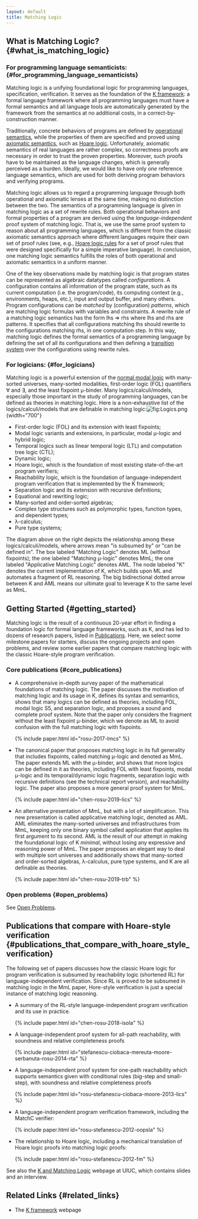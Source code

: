 ```yaml
---
layout: default
title: Matching Logic
---
```



## What is Matching Logic? {#what_is_matching_logic}

### For programming language semanticists: {#for_programming_language_semanticists}

Matching logic is a unifying foundational logic for programming
languages, specification, verification. It serves as the foundation of
the [K framework](http://k-framework.org): a formal language framework
where all programming languages must have a formal semantics and all
language tools are automatically generated by the framework from the
semantics at no additional costs, in a correct-by-construction manner.

Traditionally, concrete behaviors of programs are defined by
[operational
semantics](https://en.wikipedia.org/wiki/Operational_semantics), while
the properties of them are specified and proved using [axiomatic
semantics](https://en.wikipedia.org/wiki/Axiomatic_semantics), such as
[Hoare logic](https://en.wikipedia.org/wiki/Hoare_logic). Unfortunately,
axiomatic semantics of real languages are rather complex, so correctness
proofs are necessary in order to trust the proven properties. Moreover,
such proofs have to be maintained as the language changes, which is
generally perceived as a burden. Ideally, we would like to have only
*one* reference language semantics, which are used for both deriving
program behaviors and verifying programs.

Matching logic allows us to regard a programming language through both
operational and axiomatic lenses at the same time, making no distinction
between the two. The semantics of a programming language is given in
matching logic as a set of rewrite rules. Both operational behaviors and
formal properties of a program are derived using the
*language-independent* proof system of matching logic. That is, we use
the same proof system to reason about all programming languages, which
is different from the classic axiomatic semantics approach where
different languages require their own set of proof rules (see, e.g.,
[Hoare logic rules](https://en.wikipedia.org/wiki/Hoare_logic#Rules) for
a set of proof rules that were designed specifically for a simple
imperative language). In conclusion, one matching logic semantics
fulfills the roles of both operational and axiomatic semantics in a
uniform manner.

One of the key observations made by matching logic is that program
states can be represented as algebraic datatypes called
*configurations*. A configuration contains all information of the
program state, such as its current computation (i.e. the program/code),
its computing context (e.g., environments, heaps, etc.), input and
output buffer, and many others. Program configurations can be *matched*
by (configuration) *patterns*, which are matching logic formulas with
variables and constraints. A rewrite rule of a matching logic semantics
has the form lhs =\> rhs where lhs and rhs are patterns. It specifies
that all configurations matching lhs should rewrite to the
configurations matching rhs, in one computation step. In this way,
matching logic defines the formal semantics of a programming language by
defining the set of all its configurations and then defining a
[transition system](https://en.wikipedia.org/wiki/Transition_system)
over the configurations using rewrite rules.

### For logicians: {#for_logicians}

Matching logic is a powerful extension of the [normal modal
logic](https://en.wikipedia.org/wiki/Normal_modal_logic) with
many-sorted universes, many-sorted modalities, first-order logic (FOL)
quantifiers ∀ and ∃, and the least fixpoint μ-binder. Many
logics/calculi/models, especially those important in the study of
programming languages, can be defined as theories in matching logic.
Here is a non-exhaustive list of the logics/calculi/models that are
definable in matching
logic:![](Logics.png "fig:Logics.png"){width="700"}

-   First-order logic (FOL) and its extension with least fixpoints;
-   Modal logic variants and extensions, in particular, modal μ-logic
    and hybrid logic;
-   Temporal logics such as linear temporal logic (LTL) and computation
    tree logic (CTL);
-   Dynamic logic;
-   Hoare logic, which is the foundation of most existing
    state-of-the-art program verifiers;
-   Reachability logic, which is the foundation of language-independent
    program verification that is implemented by the K framework;
-   Separation logic and its extension with recursive definitions;
-   Equational and rewriting logic;
-   Many-sorted and order-sorted algebras;
-   Complex type structures such as polymorphic types, function types,
    and dependent types;
-   λ-calculus;
-   Pure type systems;

The diagram above on the right depicts the relationship among these
logics/calculi/models, where arrows mean \"is subsumed by\" or \"can be
defined in\". The box labeled \"Matching Logic\" denotes ML (without
fixpoints); the one labeled \"Matching μ-logic\" denotes MmL; the one
labeled \"Applicative Matching Logic\" denotes AML. The node labeled
\"K\" denotes the current implementation of K, which builds upon ML and
automates a fragment of RL reasoning. The big bidirectional dotted arrow
between K and AML means our ultimate goal to leverage K to the same
level as MmL.

## Getting Started {#getting_started}

Matching logic is the result of a continuous 20-year effort in finding a
foundation logic for formal language frameworks, such as K, and has led
to dozens of research papers, listed in
[Publications](Matching_Logic_Publications "wikilink"). Here, we select
some milestone papers for starters, discuss the ongoing projects and
open problems, and review some earlier papers that compare matching
logic with the classic Hoare-style program verification.

### Core publications {#core_publications}

-   A comprehensive in-depth survey paper of the mathematical
    foundations of matching logic. The paper discusses the motivation of
    matching logic and its usage in K, defines its syntax and semantics,
    shows that many logics can be defined as theories, including FOL,
    modal logic S5, and separation logic, and proposes a sound and
    complete proof system. Note that the paper only considers the
    fragment without the least fixpoint μ-binder, which we denote as ML
    to avoid confusion with the full matching logic with fixpoints.

    {% include paper.html id="rosu-2017-lmcs" %}

-   The canonical paper that proposes matching logic in its full
    generality that includes fixpoints, called matching μ-logic and
    denoted as MmL. The paper extends ML with the μ-binder, and shows
    that more logics can be defined in it as theories, including FOL
    with least fixpoints, modal μ-logic and its temporal/dynamic logic
    fragments, separation logic with recursive definitions (see the
    technical report version), and reachability logic. The paper also
    proposes a more general proof system for MmL.

    {% include paper.html id="chen-rosu-2019-lics" %}

-   An alternative presentation of MmL, but with a lot of
    simplification. This new presentation is called applicative matching
    logic, denoted as AML. AML eliminates the many-sorted universes and
    infrastructures from MmL, keeping only one binary symbol called
    application that applies its first argument to its second. AML is
    the result of our attempt in making the foundational logic of K
    *minimal*, without losing any expressive and reasoning power of MmL.
    The paper proposes an elegant way to deal with multiple sort
    universes and additionally shows that many-sorted and order-sorted
    algebras, λ-calculus, pure type systems, and K are all definable as
    theories.

    {% include paper.html id="chen-rosu-2019-trb" %}

### Open problems {#open_problems}

See [Open Problems](Open_Problems "wikilink").

## Publications that compare with Hoare-style verification {#publications_that_compare_with_hoare_style_verification}

The following set of papers discusses how the classic Hoare logic for
program verification is subsumed by reachability logic (shortened RL)
for language-independent verification. Since RL is proved to be subsumed
in matching logic in the MmL paper, Hore-style verification is just a
special instance of matching logic reasoning.

-   A summary of the RL-style language-independent program verification
    and its use in practice.

    {% include paper.html id="chen-rosu-2018-isola" %}

-   A language-independent proof system for all-path reachability, with
    soundness and relative completeness proofs

    {% include paper.html id="stefanescu-ciobaca-mereuta-moore-serbanuta-rosu-2014-rta" %}

-   A language-independent proof system for one-path reachability which
    supports semantics given with conditional rules (big-step and
    small-step), with soundness and relative completeness proofs

    {% include paper.html id="rosu-stefanescu-ciobaca-moore-2013-lics" %}

-   A language-independent program verification framework, including the
    MatchC verifier:

    {% include paper.html id="rosu-stefanescu-2012-oopsla" %}

-   The relationship to Hoare logic, including a mechanical translation
    of Hoare logic proofs into matching logic proofs:

    {% include paper.html id="rosu-stefanescu-2012-fm" %}

See also the [K and Matching Logic](fsl:K_and_Matching_Logic "wikilink")
webpage at UIUC, which contains slides and an interview.

## Related Links {#related_links}

-   The [K framework](http://k-framework.org) webpage
